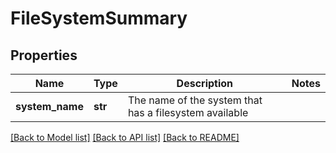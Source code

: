 # FileSystemSummary

## Properties
Name | Type | Description | Notes
------------ | ------------- | ------------- | -------------
**system_name** | **str** | The name of the system that has a filesystem available | 

[[Back to Model list]](../README.md#documentation-for-models) [[Back to API list]](../README.md#documentation-for-api-endpoints) [[Back to README]](../README.md)


